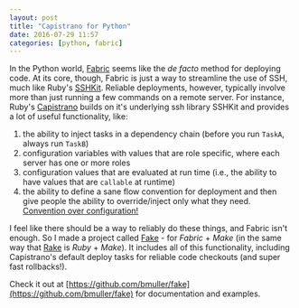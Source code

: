 ```yaml
---
layout: post
title: "Capistrano for Python"
date: 2016-07-29 11:57
categories: [python, fabric]
---
```

In the Python world, [Fabric](http://www.fabfile.org) seems like the *de facto* method for deploying code.  At its core, though, Fabric is just a way to streamline the use of SSH, much like Ruby's [SSHKit](https://github.com/capistrano/sshkit).  Reliable deployments, however, typically involve more than just running a few commands on a remote server.  For instance, Ruby's [Capistrano](http://capistranorb.com) builds on it's underlying ssh library SSHKit and provides a lot of useful functionality, like:

1. the ability to inject tasks in a dependency chain (before you run `TaskA`, always run `TaskB`)
1. configuration variables with values that are role specific, where each server has one or more roles
1. configuration values that are evaluated at run time (i.e., the ability to have values that are `callable` at runtime)
1. the ability to define a sane flow convention for deployment and then give people the ability to override/inject only what they need.  [Convention over configuration!](https://en.wikipedia.org/wiki/Convention_over_configuration)

I feel like there should be a way to reliably do these things, and Fabric isn't enough.  So I made a project called [Fake](https://github.com/bmuller/fake) - for *Fabric* + *Make* (in the same way that [Rake](http://docs.seattlerb.org/rake/) is *Ruby* + *Make*).  It includes all of this functionality, including Capistrano's default deploy tasks for reliable code checkouts (and super fast rollbacks!).

Check it out at [https://github.com/bmuller/fake](https://github.com/bmuller/fake) for documentation and examples.
